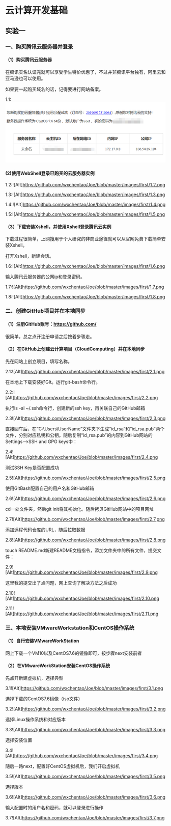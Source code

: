 # 云计算开发基础

## 实验一

### 一、购买腾讯云服务器并登录

#### （1）购买腾讯云服务器

在腾讯实名认证完就可以享受学生特价优惠了，不过并非腾讯平台独有，阿里云和亚马逊也可以使用。

如果要一起购买域名的话，记得要进行网站备案。

1.1:![image](https://github.com/wxchentao/Joe/blob/master/images/first/1.1.png)

#### (2)使用WebShell登录已购买的云服务器实例

1.2:![Alt]https://github.com/wxchentao/Joe/blob/master/images/first/1.2.png

1.3:![Alt]https://github.com/wxchentao/Joe/blob/master/images/first/1.3.png

1.4:![Alt]https://github.com/wxchentao/Joe/blob/master/images/first/1.4.png

1.5:![Alt]https://github.com/wxchentao/Joe/blob/master/images/first/1.5.png

#### （3）下载安装Xshell，并使用Xshell登录腾讯云实例

下载过程很简单，上网搜用于个人研究的非商业途径就可以从官网免费下载简单安装Xshell。

打开Xshell，新建会话。

1.6:![Alt]https://github.com/wxchentao/Joe/blob/master/images/first/1.6.png

输入腾讯云服务器的公网ip和登录密码。

1.7:![Alt]https://github.com/wxchentao/Joe/blob/master/images/first/1.7.png

1.8:![Alt]https://github.com/wxchentao/Joe/blob/master/images/first/1.8.png

### 二、创建GitHub项目并在本地同步

#### （1）注册GitHub账号：https://github.com/

很简单，总之点开注册申请之后按着步骤走。

#### （2）在GitHub上创建云计算项目（CloudComputing）并在本地同步

先在网站上创立项目，填写名称。

2.1:![Alt]https://github.com/wxchentao/Joe/blob/master/images/first/2.1.png

在本地上下载安装好GIt。运行git-bash命令行。

2.2:![Alt]https://github.com/wxchentao/Joe/blob/master/images/first/2.2.png

执行ls -al ~/.ssh命令行，创建新的ssh key，再关联自己的GitHub邮箱

2.3![Alt]https://github.com/wxchentao/Joe/blob/master/images/first/2.3.png

直接回车后，在“C:\Users\UserName”文件夹下生成“id_rsa”和“id_rsa.pub”两个文件，分别对应私钥和公钥。随后复制“id_rsa.pub”的内容到GitHub网站的Settings–>SSH and GPG keys中：

2.4![Alt]https://github.com/wxchentao/Joe/blob/master/images/first/2.4.png

测试SSH Key是否配置成功

2.5![Alt]https://github.com/wxchentao/Joe/blob/master/images/first/2.5.png

使用GitBash配置自己的用户名和GitHub邮箱

2.6![Alt]https://github.com/wxchentao/Joe/blob/master/images/first/2.6.png

cd一处文件夹，然后git init将其初始化。随后拷贝GitHub网站中的项目网址

2.7![Alt]https://github.com/wxchentao/Joe/blob/master/images/first/2.7.png

添加远程代码仓库的URL，随后拉取数据

2.8![Alt]https://github.com/wxchentao/Joe/blob/master/images/first/2.8.png

touch README.md新建README文档指令，添加文件夹中的所有文件，提交文件：

2.9![Alt]https://github.com/wxchentao/Joe/blob/master/images/first/2.9.png

这里我的提交出了点问题，网上查询了解决方法之后成功

2.10![Alt]https://github.com/wxchentao/Joe/blob/master/images/first/2.10.png

2.11![Alt]https://github.com/wxchentao/Joe/blob/master/images/first/2.11.png

### 三、本地安装VMwareWorkstation和CentOS操作系统

#### （1）自行安装VMwareWorkStation

网上下载一个VM10以及CentOS7.6的镜像即可，按步骤next安装前者

#### （2）在VMwareWorkStation安装CentOS操作系统

先点开新建虚拟机，选择典型

3.1![Alt]https://github.com/wxchentao/Joe/blob/master/images/first/3.1.png

选择下载的CentOS7.6镜像（iso文件）

3.2![Alt]https://github.com/wxchentao/Joe/blob/master/images/first/3.2.png

选择Linux操作系统和对应版本

3.3![Alt]https://github.com/wxchentao/Joe/blob/master/images/first/3.3.png

选择安装位置

3.4![Alt]https://github.com/wxchentao/Joe/blob/master/images/first/3.4.png

随后一路next，配置好CentOS虚拟机后，我们开启虚拟机

3.5![Alt]https://github.com/wxchentao/Joe/blob/master/images/first/3.5.png

选择版本

3.6![Alt]https://github.com/wxchentao/Joe/blob/master/images/first/3.6.png

输入配置时的用户名和密码，就可以登录进行操作

3.7![Alt]https://github.com/wxchentao/Joe/blob/master/images/first/3.7.png

